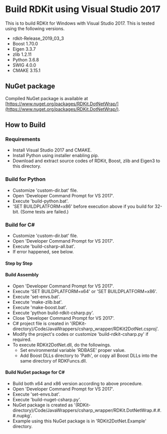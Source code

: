 # Build RDKit using Visual Studio 2017

This is to build RDKit for Windows with Visual Studio 2017. This is tested using the following versions.

- rdkit-Release\_2019\_03\_3
- Boost 1.70.0
- Eigen 3.3.7
- zlib 1.2.11
- Python 3.6.8
- SWIG 4.0.0
- CMAKE 3.15.1

## NuGet package

Compiled NuGet package is available at [https://www.nuget.org/packages/RDKit.DotNetWrap/](https://www.nuget.org/packages/RDKit.DotNetWrap/).

## How to Build

### Requirements

- Install Visual Studio 2017 and CMAKE.
- Install Python using installer enabling pip.
- Download and extract source codes of RDKit, Boost, zlib and Eigen3 to this directory.

### Build for Python

- Customize 'custom-dir.bat' file.
- Open 'Developer Command Prompt for VS 2017'.
- Execute 'build-python.bat'.
- 'SET BUILDPLATFORM=x86' before execution above if you build for 32-bit. (Some tests are failed.)

### Build for C&#35;

- Customize 'custom-dir.bat' file.
- Open 'Developer Command Prompt for VS 2017'.
- Execute 'build-csharp-all.bat'.
- If error happened, see below.

#### Step by Step

#### Build Assembly

- Open 'Developer Command Prompt for VS 2017'.
- Execute 'SET BUILDPLATFORM=x64' or 'SET BUILDPLATFORM=x86'.
- Execute 'set-envs.bat'.
- Execute 'make-zlib.bat'.
- Execute 'make-boost.bat'.
- Execute 'python build-rdkit-csharp.py'.
- Close 'Developer Command Prompt for VS 2017'.
- C&#35; project file is created in '(RDKit-directory)/Code/JavaWrappers/csharp\_wrapper/RDKit2DotNet.csproj'.
- Modify the project's codes or customize 'build-rdkit-csharp.py' if required.
- To execute RDKit2DotNet.dll, do the followings.
  - Set environmental variable 'RDBASE' proper value.
  - Add Boost DLLs directory to 'Path', or copy all Boost DLLs into the same directory of RDKFuncs.dll.

#### Build NuGet package for C&#35;

- Build both x64 and x86 version according to above procedure.
- Open 'Developer Command Prompt for VS 2017'.
- Execute 'set-envs.bat'.
- Execute 'build-nuget-csharp.py'.
- NuGet package is created as '(RDKit-directory)/Code/JavaWrappers/csharp\_wrapper/RDKit.DotNetWrap.#.#.#.nupkg'.
- Example using this NuGet package is in 'RDKit2DotNet.Example' directory.
